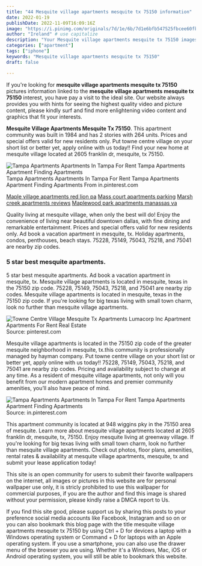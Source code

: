 ```yaml
---
title: "44 Mesquite village apartments mesquite tx 75150 information"
date: 2022-01-19
publishDate: 2022-11-09T16:09:16Z
image: "https://i.pinimg.com/originals/7d/1e/6b/7d1e6bfb547525fbcee60fb7a7c35507.jpg"
author: "Ireland" # use capitalize
description: "Your Mesquite village apartments mesquite tx 75150 images are available in this site. Mesquite village apartments mesquite tx 75150 are a topic that is being searched for and liked by netizens today. You can Get the Mesquite village apartments mesquite tx 75150 files here. Download all free vectors."
categories: ["apartment"]
tags: ["iphone"]
keywords: "Mesquite village apartments mesquite tx 75150"
draft: false

---
```


If you're looking for **mesquite village apartments mesquite tx 75150** pictures information linked to the **mesquite village apartments mesquite tx 75150** interest, you have pay a visit to the ideal  site.  Our website always  provides you with  hints  for seeing  the highest  quality video and picture  content, please kindly surf and find more enlightening video content and graphics  that fit your interests.

**Mesquite Village Apartments Mesquite Tx 75150**. This apartment community was built in 1984 and has 2 stories with 264 units. Prices and special offers valid for new residents only. Put towne centre village on your short list or better yet, apply online with us today!! Find your new home at mesquite village located at 2605 franklin dr, mesquite, tx 75150.

![Tampa Apartments Apartments In Tampa For Rent Tampa Apartments Apartment Finding Apartments](https://i.pinimg.com/originals/7d/1e/6b/7d1e6bfb547525fbcee60fb7a7c35507.jpg "Tampa Apartments Apartments In Tampa For Rent Tampa Apartments Apartment Finding Apartments")
Tampa Apartments Apartments In Tampa For Rent Tampa Apartments Apartment Finding Apartments From in.pinterest.com

[Maple village apartments red lion pa](/maple-village-apartments-red-lion-pa/)
[Mass court apartments parking](/mass-court-apartments-parking/)
[Marsh creek apartments reviews](/marsh-creek-apartments-reviews/)
[Maplewood park apartments manassas va](/maplewood-park-apartments-manassas-va/)

Quality living at mesquite village, when only the best will do! Enjoy the convenience of living near beautiful downtown dallas, with fine dining and remarkable entertainment. Prices and special offers valid for new residents only. Ad book a vacation apartment in mesquite, tx. Holiday apartments, condos, penthouses, beach stays. 75228, 75149, 75043, 75218, and 75041 are nearby zip codes.

### 5 star best mesquite apartments.

5 star best mesquite apartments. Ad book a vacation apartment in mesquite, tx. Mesquite village apartments is located in mesquite, texas in the 75150 zip code. 75228, 75149, 75043, 75218, and 75041 are nearby zip codes. Mesquite village apartments is located in mesquite, texas in the 75150 zip code. If you&#039;re looking for big texas living with small town charm, look no further than mesquite village apartments.


![Towne Centre Village Mesquite Tx Apartments Lumacorp Inc Apartment Apartments For Rent Real Estate](https://i.pinimg.com/originals/bf/87/b4/bf87b451c49936d6a6534b73daaeab90.jpg "Towne Centre Village Mesquite Tx Apartments Lumacorp Inc Apartment Apartments For Rent Real Estate")
Source: pinterest.com

Mesquite village apartments is located in the 75150 zip code of the greater mesquite neighborhood in mesquite, tx.this community is professionally managed by hayman company. Put towne centre village on your short list or better yet, apply online with us today!! 75228, 75149, 75043, 75218, and 75041 are nearby zip codes. Pricing and availability subject to change at any time. As a resident of mesquite village apartments, not only will you benefit from our modern apartment homes and premier community amenities, you’ll also have peace of mind.

![Tampa Apartments Apartments In Tampa For Rent Tampa Apartments Apartment Finding Apartments](https://i.pinimg.com/originals/7d/1e/6b/7d1e6bfb547525fbcee60fb7a7c35507.jpg "Tampa Apartments Apartments In Tampa For Rent Tampa Apartments Apartment Finding Apartments")
Source: in.pinterest.com

This apartment community is located at 948 wiggins pky in the 75150 area of mesquite. Learn more about mesquite village apartments located at 2605 franklin dr, mesquite, tx, 75150. Enjoy mesquite living at greenway village. If you&#039;re looking for big texas living with small town charm, look no further than mesquite village apartments. Check out photos, floor plans, amenities, rental rates &amp; availability at mesquite village apartments, mesquite, tx and submit your lease application today!

This site is an open community for users to submit their favorite wallpapers on the internet, all images or pictures in this website are for personal wallpaper use only, it is stricly prohibited to use this wallpaper for commercial purposes, if you are the author and find this image is shared without your permission, please kindly raise a DMCA report to Us.

If you find this site good, please support us by sharing this posts to your preference social media accounts like Facebook, Instagram and so on or you can also bookmark this blog page with the title mesquite village apartments mesquite tx 75150 by using Ctrl + D for devices a laptop with a Windows operating system or Command + D for laptops with an Apple operating system. If you use a smartphone, you can also use the drawer menu of the browser you are using. Whether it's a Windows, Mac, iOS or Android operating system, you will still be able to bookmark this website.
